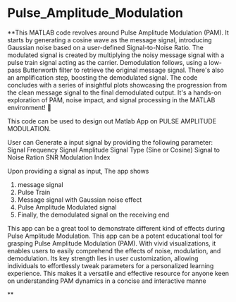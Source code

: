 # Pulse_Amplitude_Modulation

**This MATLAB code revolves around Pulse Amplitude Modulation (PAM). It starts by generating a cosine wave as the message signal, introducing Gaussian noise based on a user-defined Signal-to-Noise Ratio. The modulated signal is created by multiplying the noisy message signal with a pulse train signal acting as the carrier. Demodulation follows, using a low-pass Butterworth filter to retrieve the original message signal. There's also an amplification step, boosting the demodulated signal. The code concludes with a series of insightful plots showcasing the progression from the clean message signal to the final demodulated output. It's a hands-on exploration of PAM, noise impact, and signal processing in the MATLAB environment! 🌟

This code can be used to design out Matlab App on PULSE AMPLITUDE MODULATION. 

User can Generate a input signal by providing the following parameter:
Signal Frequency
Signal Amplitude
Signal Type (Sine or Cosine)
Signal to Noise Ration SNR
Modulation Index

Upon providing a signal as input, The app shows 
1. message signal  
2. Pulse Train
3. Message signal with Gaussian noise effect
4. Pulse Amplitude Modulated signal
5. Finally, the demodulated signal on the receiving end

This app can be a great tool to demonstrate different kind of effects during Pulse Amplitude Modulation. 
This app can be a potent educational tool for grasping Pulse Amplitude Modulation (PAM). With vivid visualizations, it enables users to easily comprehend the effects of noise, modulation, and demodulation. Its key strength lies in user customization, allowing individuals to effortlessly tweak parameters for a personalized learning experience. This makes it a versatile and effective resource for anyone keen on understanding PAM dynamics in a concise and interactive manne

**
